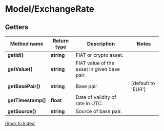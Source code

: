 # Model/ExchangeRate

## Getters

Method name | Return type | Description | Notes
------------ | ------------- | ------------- | -------------
**getId()** | **string** | FIAT or crypto asset. |
**getValue()** | **string** | FIAT value of the asset in given base pair. |
**getBasePair()** | **string** | Base pair. | [default to 'EUR']
**getTimestamp()** | **float** | Date of validity of rate in UTC. |
**getSource()** | **string** | Source of base pair. |

[[Back to Index]](../index.md)
